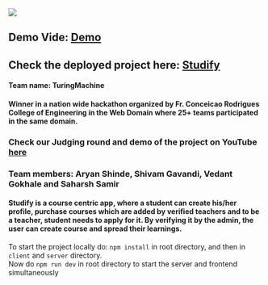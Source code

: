 <img src="https://github.com/AryanShinde/Unscript2k22_TuringMachine/blob/master/client/src/assets/banner.png">

## Demo Vide: [Demo](https://drive.google.com/drive/folders/1YuKHlwUp-_rjsti8DpjGYwjBomfXxt5X?usp=sharing)

## Check the deployed project here: [Studify](https://studify-frontend.onrender.com)
#### Team name: TuringMachine
#### Winner in a nation wide hackathon organized by Fr. Conceicao Rodrigues College of Engineering in the Web Domain where 25+ teams participated in the same domain. 
### Check our Judging round and demo of the project on YouTube [here](https://youtu.be/rqkCwkT_KhE?t=3958)
### Team members: Aryan Shinde, Shivam Gavandi, Vedant Gokhale and Saharsh Samir



#### Studify is a course centric app, where a student can create his/her profile, purchase courses which are added by verified teachers and to be a teacher, student needs to apply for it. By verifying it by the admin, the user can create course and spread their learnings.

To start the project locally
do: ```npm install``` in root directory, and then in ```client``` and ```server``` directory. <br/>
Now do ```npm run dev``` in root directory to start the server and frontend simultaneously 


